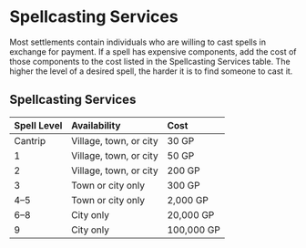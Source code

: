 # Spellcasting Services

Most settlements contain individuals who are willing to cast spells in exchange for payment. If a spell has expensive components, add the cost of those components to the cost listed in the Spellcasting Services table. The higher the level of a desired spell, the harder it is to find someone to cast it.

## Spellcasting Services

| Spell Level | Availability      | Cost      |
| :---------- | :---------------- | :-------- |
| Cantrip     | Village, town, or city | 30 GP     |
| 1           | Village, town, or city | 50 GP     |
| 2           | Village, town, or city | 200 GP    |
| 3           | Town or city only | 300 GP    |
| 4–5         | Town or city only | 2,000 GP  |
| 6–8         | City only         | 20,000 GP |
| 9           | City only         | 100,000 GP |